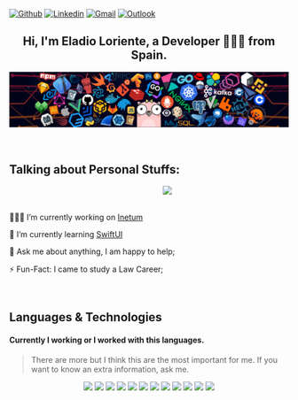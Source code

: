 [![Github](https://img.shields.io/badge/-Github-000?style=flat&logo=Github&logoColor=white)](https://github.com/eladioltb)
[![Linkedin](https://img.shields.io/badge/-LinkedIn-blue?style=flat&logo=Linkedin&logoColor=white)](https://www.linkedin.com/in/eloriente/)
[![Gmail](https://img.shields.io/badge/-Gmail-c14438?style=flat&logo=Gmail&logoColor=white)](mailto:eladioloriente@gmail.com)
[![Outlook](https://img.shields.io/badge/-Outlook-0078D4?style=flat&logo=Microsoft-Outlook&logoColor=white)](mailto:eladiolorientebrb@hotmail.com)

<section>
  <div>
    <h1 align='center'>
      Hi, I'm Eladio Loriente, a Developer 👨🏻‍💻 from Spain.
    </h1>
  </div>
  <img src='./assets/header_1.png'>
</section>

&nbsp;

<!-- Talking about you -->
<h2>Talking about Personal Stuffs:</h2>
<img src='https://c.tenor.com/GfSX-u7VGM4AAAAC/coding.gif' width="45%" align="right" />
<div>
  <br>
  <br>
  <p>
    👨🏽‍💻 I’m currently working on <a href='https://www.inetum.com/'>Inetum</a>
  </p>
  <p>
    🌱 I’m currently learning <a href='https://developer.apple.com/xcode/swiftui'>SwiftUI</a>
  </p>
  <p>
    💬 Ask me about anything, I am happy to help;
  </p>
  <p>
    ⚡️ Fun-Fact: I came to study a Law Career;
  </p>
</div>

&nbsp;
&nbsp;
<br>
<h2>Languages & Technologies</h2>
<h4>Currently I working or I worked with this languages.</h4>

>There are more but I think this are the most important for me. If you want to know an extra information, ask me.</sub>

<p align='center'>
  <img width="7%" src="https://www.vectorlogo.zone/logos/angular/angular-icon.svg">
  <img width="7%" src="https://www.vectorlogo.zone/logos/reactjs/reactjs-icon.svg">
  <img width="7%" src="https://upload.vectorlogo.zone/logos/javascript/images/239ec8a4-163e-4792-83b6-3f6d96911757.svg">
  <img width="7%" src="https://www.vectorlogo.zone/logos/typescriptlang/typescriptlang-icon.svg">
  <img width="7%" src="https://www.vectorlogo.zone/logos/json/json-icon.svg">
  <img width="7%" src="https://www.vectorlogo.zone/logos/sass-lang/sass-lang-icon.svg">
  <img width="7%" src="https://www.vectorlogo.zone/logos/mysql/mysql-icon.svg">
  <img width="7%" src="https://www.vectorlogo.zone/logos/mongodb/mongodb-icon.svg">
  <img width="7%" src="https://www.vectorlogo.zone/logos/firebase/firebase-icon.svg">
  <img width="7%" src="https://www.vectorlogo.zone/logos/git-scm/git-scm-icon.svg">
  <img width="7%" src="https://www.vectorlogo.zone/logos/yaml/yaml-icon.svg">
  <img width="7%" src="https://www.vectorlogo.zone/logos/github/github-icon.svg">
</p>

